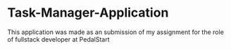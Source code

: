 # Task-Manager-Application
This application was made as an submission of my assignment for the role of fullstack developer at PedalStart
